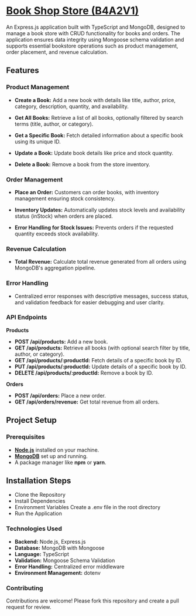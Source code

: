# **<ins>Book Shop Store (B4A2V1)</ins>**

An Express.js application built with TypeScript and MongoDB, designed to manage a book store with CRUD functionality for books and orders. The application ensures data integrity using Mongoose schema validation and supports essential bookstore operations such as product management, order placement, and revenue calculation.

## **Features**

### **Product Management**

- **Create a Book:** Add a new book with details like title, author, price, category, description, quantity, and availability.

- **Get All Books:** Retrieve a list of all books, optionally filtered by search terms (title, author, or category).

- **Get a Specific Book:** Fetch detailed information about a specific book using its unique ID.

- **Update a Book:** Update book details like price and stock quantity.

- **Delete a Book:** Remove a book from the store inventory.

### **Order Management**

- **Place an Order:** Customers can order books, with inventory management ensuring stock consistency.

- **Inventory Updates:** Automatically updates stock levels and availability status (inStock) when orders are placed.

- **Error Handling for Stock Issues:** Prevents orders if the requested quantity exceeds stock availability.

### **Revenue Calculation**

- **Total Revenue:** Calculate total revenue generated from all orders using MongoDB's aggregation pipeline.

### **Error Handling**

- Centralized error responses with descriptive messages, success status, and validation feedback for easier debugging and user clarity.

### **API Endpoints**

**Products**

- **POST /api/products:** Add a new book.
- **GET /api/products:** Retrieve all books (with optional search filter by title, author, or category).
- **GET /api/products/:productId:** Fetch details of a specific book by ID.
- **PUT /api/products/:productId:** Update details of a specific book by ID.
- **DELETE /api/products/:productId:** Remove a book by ID.

**Orders**

- **POST /api/orders:** Place a new order.
- **GET /api/orders/revenue:** Get total revenue from all orders.

## **Project Setup**

### **Prerequisites**

- **[Node.js](targetURL 'https://nodejs.org/en')** installed on your machine.
- **[MongoDB](targetURL 'https://www.mongodb.com/')** set up and running.
- A package manager like **npm** or **yarn**.

## **Installation Steps**

- Clone the Repository
- Install Dependencies
- Environment Variables Create a .env file in the root directory
- Run the Application

### **Technologies Used**

- **Backend:** Node.js, Express.js
- **Database:** MongoDB with Mongoose
- **Language:** TypeScript
- **Validation:** Mongoose Schema Validation
- **Error Handling:** Centralized error middleware
- **Environment Management:** dotenv

### **Contributing**

Contributions are welcome! Please fork this repository and create a pull request for review.
